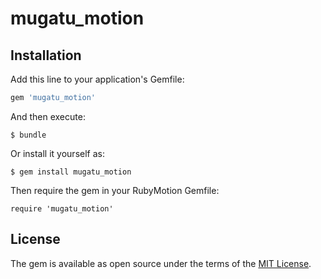 # mugatu_motion

## Installation

Add this line to your application's Gemfile:

```ruby
gem 'mugatu_motion'
```

And then execute:

    $ bundle

Or install it yourself as:

    $ gem install mugatu_motion

Then require the gem in your RubyMotion Gemfile:

    require 'mugatu_motion'


## License

The gem is available as open source under the terms of the [MIT License](http://opensource.org/licenses/MIT).
